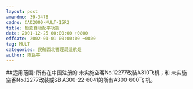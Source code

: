 ```yaml
---
layout: post
amendno: 39-3478
cadno: CAD2000-MULT-15R2
title: 检查自动配平功能
date: 2001-12-25 00:00:00 +0800
effdate: 2002-01-01 00:00:00 +0800
tag: MULT
categories: 民航西北管理局适航处
author: 陈岳亭
---
```


##适用范围:
所有在中国注册的 未实施空客No.12277改装A310飞机；和     未实施空客No.12277改装或SB A300-22-6041的所有A300-600飞
机。

